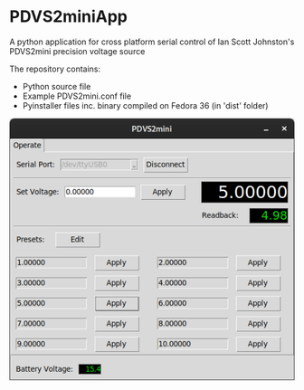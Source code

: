 # PDVS2miniApp
A python application for cross platform serial control of Ian Scott Johnston's PDVS2mini precision voltage source

The repository contains:

* Python source file
* Example PDVS2mini.conf file
* Pyinstaller files inc. binary compiled on Fedora 36 (in 'dist' folder)

![Screenshot](https://github.com/DunningtonAudio/PDVS2miniApp/blob/main/images/PDVS2mini.png?raw=true)
